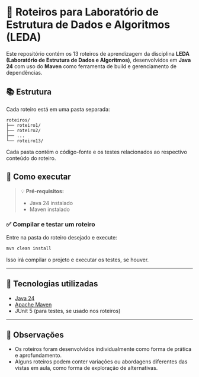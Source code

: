 # 🧪 Roteiros para Laboratório de Estrutura de Dados e Algoritmos (LEDA)

Este repositório contém os 13 roteiros de aprendizagem da disciplina **LEDA (Laboratório de Estrutura de Dados e Algoritmos)**, desenvolvidos em **Java 24** com uso do **Maven** como ferramenta de build e gerenciamento de dependências.

## 📚 Estrutura

Cada roteiro está em uma pasta separada:

```
roteiros/
├── roteiro1/
├── roteiro2/
├── ...
└── roteiro13/
```

Cada pasta contém o código-fonte e os testes relacionados ao respectivo conteúdo do roteiro.

## 🚀 Como executar

> 💡 **Pré-requisitos:**
> - Java 24 instalado
> - Maven instalado

### ✅ Compilar e testar um roteiro

Entre na pasta do roteiro desejado e execute:

```bash
mvn clean install
```

Isso irá compilar o projeto e executar os testes, se houver.

---

## 🧰 Tecnologias utilizadas

- [Java 24](https://openjdk.org/projects/jdk/24/)
- [Apache Maven](https://maven.apache.org/)
- JUnit 5 (para testes, se usado nos roteiros)

---

## 📌 Observações

- Os roteiros foram desenvolvidos individualmente como forma de prática e aprofundamento.
- Alguns roteiros podem conter variações ou abordagens diferentes das vistas em aula, como forma de exploração de alternativas.


